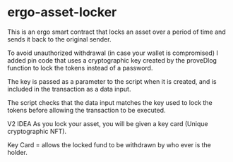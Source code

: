 # ergo-asset-locker
 This is an ergo smart contract that locks an asset over a period of time and sends it back to the original sender.

To avoid unauthorized withdrawal (in case your wallet is compromised) I added pin code that uses a cryptographic key created by the proveDlog function to lock the tokens instead of a password. 

The key is passed as a parameter to the script when it is created, and is included in the transaction as a data input. 

The script checks that the data input matches the key used to lock the tokens before allowing the transaction to be executed.


V2 IDEA
As you lock your asset, you will be given a key card (Unique cryptographic NFT).

Key Card = allows the locked fund to be withdrawn by who ever is the holder.